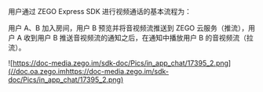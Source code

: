 用户通过 ZEGO Express SDK 进行视频通话的基本流程为：

用户 A、B  加入房间，用户 B 预览并将音视频流推送到 ZEGO 云服务（推流），用户 A 收到用户 B 推送音视频流的通知之后，在通知中播放用户 B 的音视频流（拉流）。



![https://doc-media.zego.im/sdk-doc/Pics/in_app_chat/17395_2.png](//doc.oa.zego.imhttps://doc-media.zego.im/sdk-doc/Pics/in_app_chat/17395_2.png)



